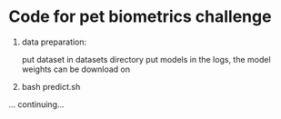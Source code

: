 # Code for pet biometrics challenge
1. data preparation:

   put dataset in datasets directory
   put models in the logs, the model weights can be download on 

2. bash predict.sh



... continuing...

